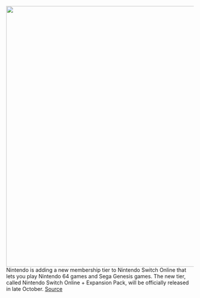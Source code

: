 <img src='https://cdn.vox-cdn.com/thumbor/6MRyg6ygrw5vS_8Ld5Q8YSKUUm8=/0x0:1920x1080/1200x800/filters:focal(807x387:1113x693)/cdn.vox-cdn.com/uploads/chorus_image/image/69900769/image.0.png' width='700px' /><br/>
Nintendo is adding a new membership tier to Nintendo Switch Online that lets you play Nintendo 64 games and Sega Genesis games. The new tier, called Nintendo Switch Online + Expansion Pack, will be officially released in late October.
<a href='https://www.theverge.com/2021/9/23/22688780/nintendo-switch-online-expansion-pack-64-sega-genesis-controllers'> Source <a/>